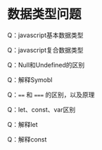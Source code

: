 # 数据类型问题

Q：javascript基本数据类型

Q：javascript复合数据类型

Q：Null和Undefined的区别

Q：解释Symobl

Q：`==` 和 `===` 的区别，以及原理

Q：let、const、var区别

Q：解释let

Q：解释const
